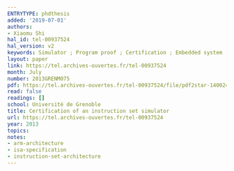 ```yaml
---
ENTRYTYPE: phdthesis
added: '2019-07-01'
authors:
- Xiaomu Shi
hal_id: tel-00937524
hal_version: v2
keywords: Simulator ; Program proof ; Certification ; Embedded system ; Simulateur ; Preuve de programme ; Syst{\`e}me embarqu{\'e}
layout: paper
link: https://tel.archives-ouvertes.fr/tel-00937524
month: July
number: 2013GRENM075
pdf: https://tel.archives-ouvertes.fr/tel-00937524/file/pdf2star-1400242693-32245\_SHI\_2013\_archivage.pdf
read: false
readings: []
school: Université de Grenoble
title: Certification of an instruction set simulator
url: https://tel.archives-ouvertes.fr/tel-00937524
year: 2013
topics:
notes:
- arm-architecture
- isa-specification
- instruction-set-architecture
---
```

